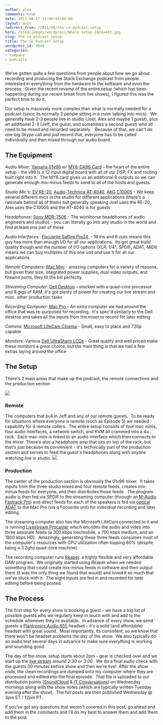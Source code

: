 ```yaml
---
author: alex
comments: true
date: 2011-08-17 15:00:04+00:00
layout: post
redirect_from: /2011/08/the-se-podcast-setup
hero: /blog/images/wordpress/Whole-Setup-1024x403.jpg
slug: the-se-podcast-setup
title: The SE Podcast Setup
wordpress_id: 9049
categories:
- company
- podcasts
---
```


We've gotten quite a few questions from people about how we go about recording and producing the Stack Exchange podcast from people interested in everything from the hardware to the software and even the process.  Given the recent revamp of the entire setup (which has been happening during our recent break from live shows), I figured this was the perfect time to do it.

Our setup is massively more complex than what is normally needed for a podcast (since its normally 2 people sitting in a room talking into mics).  We generally have 2-3 people live in studio (Joel, Alex and maybe 1 guest), plus an additional 2-3 (Jeff, the guest, and sometimes a second guest) who all need to be mixed and recorded separately.   Because of that, we can't do one big Skype call and just record that, everyone has to be called individually and then mixed through our audio board.



## The Equipment



_Audio Mixer:_ [Yamaha 01v96](http://www.yamahaproaudio.com/products/mixers/01v96/index.html) w/ [MY8-DA96 Card](http://www.yamahacommercialaudiosystems.com/product_detail.php?prodID=1070) - the heart of the entire setup - the v96 is a 12 input digital board with all of our DSP, FX and routing built right into it.  The MY8 card gives us an additional 8 outputs so we can generate enough mix-minus feeds to send to all of the hosts and guests.

_Studio Mic's:_ [EV RE-20](http://www.electrovoice.com/product.php?id=91), [Audio-Technica AT-4040](http://www.audio-technica.com/cms/wired_mics/9b6aac05c5aca887/), [AKG C1000S](http://www.akg.com/site/products/powerslave,id,759,pid,759,nodeid,2,_language,EN.html) - We keep several different mics in the studio for different applications (there's a rationale behind all of them) but generally speaking Joel uses the RE-20, Alex uses the C1000S and the AT-4040 is for guests

_Headphones:_ [Sony MDR-7506](http://pro.sony.com/bbsc/ssr/product-MDR7506/) - The workhorse headphones of audio engineers and studios - you can literally go into any studio in the world and find at least one pair of these

_Audio Interfaces:_  [Focusrite Saffire Pro24 ](http://www.focusrite.com/products/audio_interfaces/saffire_pro_24/) - 16 ins and 8 outs means this guy has more than enough I/O for all our applications.  Its got great build quality though and the number of I/O options (XLR, 1/4", SPDIF, ADAT, MIDI) means we can buy multiples of this one unit and use it for all our applications

_Remote Computers:_ [Mac Mini](http://www.apple.com/macmini/) - amazing computers for a variety of reasons, but given their size, integrated power supplies, dual video outputs, and firewire ports, they fit the bill perfectly

_Streaming Computer:_ [Dell Desktop](http://www.dell.com) - stocked with a quad-core processor and 8 gigs of RAM, it's got plenty of power for creating our live stream and misc. other production tasks

_Recording Computer:_ [Mac Pro](http://www.apple.com/macpro/) - An extra computer we had around the office that was re-purposed for recording.  It's spec'd similarly to the Dell desktop and takes all the inputs from the mixer to record for later editing

_Camera:_ [Microsoft LifeCam Cinema](http://www.microsoft.com/hardware/en-us/p/lifecam-cinema) - Small, easy to place and 720p capable

_Monitors_: Various [Dell UltraSharp LCDs](http://www.dell.com/content/topics/topic.aspx/global/products/landing/en/ultrasharpmonitor?c=us&l=en&cs=04) - Great quality and well priced make these monitors a great choice, but the main thing is that we had a few extras laying around the office



## The Setup



There's 2 main areas that make up the podcast, the remote connections and the production section

[![](/blog/images/wordpress/Whole-Setup-1024x403.jpg)](/blog/images/wordpress/Whole-Setup.jpg)[
](http://blog.stackoverflow.com/wp-content/uploads/Whole-Setup.jpg)



### Remote



The computers that pull in Jeff and any of our remote guests.  To be ready for situations where everyone is remote (such as Episode 5) we needed capability for 4 remote callers.  The entire setup consists of four mac minis, four audio interfaces, a network switch, and KVM all crammed into a 4u rack.  Each mac-mini is linked to an audio interface which then connects to the mixer.
There's also a headphone amp that sits on top of the rack, but that's just because its convenient - it's technically part of the production section and serves to feed the guest's headphones along with anyone watching live in studio.
[![](/blog/images/wordpress/Remote-Unit-255x300.jpg)](/blog/images/wordpress/Remote-Unit.jpg)





### Production



The center of the production section is obviously the 01v96 mixer.  It takes inputs from the three studio mixes and four remote feeds, creates mix-minus feeds for everyone, and then distributes those feeds.  The program audio is then fed via SPDIF to the streaming computer (through an [M-Audio Fastrack Pro](http://www.m-audio.com/products/en_us/FastTrackPro.html)) and direct feeds for each of the speakers is fed via [optical ADAT](http://en.wikipedia.org/wiki/ADAT_Lightpipe) to the Mac Pro (via a Focusrite unit) for individual recording and later editing.

The streaming computer also has the Microsoft LifeCam connected to it and is running [Livestream Procaster](http://www.livestream.com/platform/procaster) which encodes the audio and video into three separate feeds (a 300 kbps low/mobile, a 700 kbps medium, and an 1800 kbps HD).  Amazingly, generating these three feeds consumes most of the computer's resources with CPU utilization often topping 80% (despite being a 3.2ghz quad-core machine).

The recording computer runs [Reaper](http://www.reaper.fm/). a highly flexible and very affordable DAW program.  We originally started using Reaper when we needed something that could create mix-minus feeds in software and then output them (it was the only thing we found that would) and loved it so much that we've stuck with it.  The eight inputs are fed in and recorded for later editing before being posted.



## The Process



The first step for every show is booking a guest - we have a big list of possible guests who we regularly keep in touch with and add to the schedule whenever they're available.  In advance of every show, we send guests a [Plantronics Audio 655](http://www.amazon.com/Plantronics-Audio-655-USB-Multimedia/dp/B001SEQN3K/ref=cm_cr_pr_product_top) headset - it's a solid (and affordable) headset with great sound.  Most importantly, its consistent, so we know that there won't be headset problems the day of the show.  We also typically do an audio test several days in advance to make sure everything is working and sounding good.

The day of the show, setup starts about 2pm - gear is checked over and we start up the [live stream](http://www.livestream.com/stackexchange) around 2:30 or 3:00.  We do a final audio check with the guests 30 minutes before show and then we're live!  After the show ends, the clean recordings are dumped onto my computer where they are processed and edited into the final episode.  That file is uploaded to our distribution points ([SoundCloud](http://soundcloud.com/stack-exchange) & [IT Conversations](http://itc.conversationsnetwork.org/series/stackexchange.html)) on Wednesday mornings along with the show notes (which are typically written Tuesday evening after the show).  The full posts are then published Wednesday @ 3pm ET / 12pm PT.

If you've got any questions that weren't covered in this post, go ahead and add them in the comments and I'll do my best to answer them and add them to the post.
